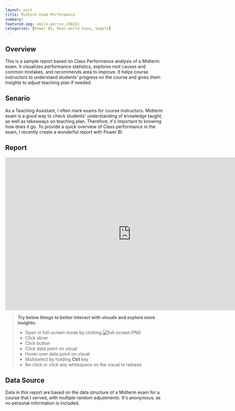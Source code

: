 ```yaml
---
layout: post
title: Midterm Exam Performance
summary: 
featured-img: emile-perron-190221
categories: [Power BI, Real-world Case, Sample]
---
```


## Overview

This is a sample report based on Class Performance analysis of a Midterm exam. It visualizes performance statistics, explores root causes and common mistakes, and recommends area to improve. It helps course instructors to understand students' progress on the course and gives them insights to adjust teaching plan if needed. 

## Senario

As a Teaching Assistant, I often mark exams for course instructors. Midterm exam is a good way to check students' understanding of knowledge taught, as well as takeaways on teaching plan. Therefore, it's important to knowing how does it go. To provide a quick overview of Class performance in the exam, I recently create a wonderful report with Power BI.  


## Report

<iframe title="Midterm Class Performance (GitHub)" width="800" height="486" src="https://app.powerbi.com/view?r=eyJrIjoiYjg0YzAxNGEtMDBmYi00ZTNiLTkyODctNzliMzRmMzgwY2I1IiwidCI6IjVlOGU0ZDFmLTRlM2MtNDQzYS04OWQ1LWIwOGI4ZmVlMDI0NyJ9&pageName=ReportSection" frameborder="0" allowFullScreen="true"></iframe>


>   **Try below things to better interact with visuals and explore more insights:**
>
> *   Open in full-screen mode by clicking ![full-screen.PNG](https://raw.githubusercontent.com/shuonaweng/shuonaweng.githut.io/main/_includes/full-screen.PNG)
> *   Click slicer
> *   Click button
> *   Click data point on visual
> *   Hover over data point on visual
> *   Multiselect by holding **Ctrl** key
> *   Re-click or click any whitespace on the visual to release


## Data Source

Data in this report are based on the data structure of a Midterm exam for a course that I served, with multiple random adjustments. It's anonymous, as no personal information is included.
